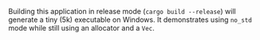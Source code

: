 Building this application in release mode (`cargo build --release`) will generate a tiny (5k) executable on Windows. It demonstrates using `no_std` mode while still using an allocator and a `Vec`.

